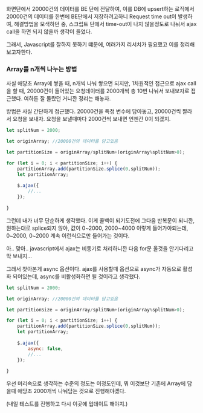 화면단에서 20000건의 데이터를 BE 단에 전달하여, 이를 DB에 upsert하는 로직에서 20000건의 데이터를
한번에 BE단에서 저장하려고하니 Request time out이 발생하여, 해결방법을 모색하던 중, 스크립트 단에서
time-out이 나지 않을정도로 나눠서 ajax call을 하면 되지 않을까 생각이 들었다.

그래서, Javascript를 잘하지 못하기 떄문에, 여러가지 리서치가 필요했고 이를 정리해보고자한다.

### Array를 n개씩 나누는 방법
사실 애당초 Array에 쌓을 때, n개씩 나눠 쌓으면 되지만, 1차원적인 접근으로 ajax call을 할 때, 
20000건이 들어있는 요청데이터를 2000개씩 총 10번 나눠서 보내보자로 접근했다.
여하튼 잘 몰랐던 거니깐 정리는 해놓자.

방법은 사실 간단하게 접근했다. 20000건을 특정 변수에 담아놓고, 20000건씩 짤라서 요청을 보내자.
요청을 보낼때마다 2000건씩 보내면 언젠간 0이 되겠지.

```javascript
let splitNum = 2000;

let originArray; //20000건의 데이터를 담고있음

let partitionSize = originArray/splitNum+(originArray%splitNum>0);

for (let i = 0; i < partitionSize; i++) {
    partitionArray.add(partitionSize.splice(0,splitNum));
    let partitionArray;
    
    $.ajax({
        //...
    });
    
}
```

그런데 내가 너무 단순하게 생각했다. 이게 콜백이 되기도전에 그다음 반복문이 되니깐, 원하는대로 splice되지 않아,
값이 0~2000, 2000~4000 이렇게 들어가야되는데, 0~2000, 0~2000 계속 이런식으로만 들어가는 것이다.

아.. 맞아.. javascript에서 ajax는 비동기로 처리하니깐 다음 for문 올것을 안기다리고 막 보내지...

그래서 찾아본게 async 옵션이다. ajax를 사용할때 옵션으로 async가 자동으로 활성화 되어있는데,
async를 비활성화하면 될 것이라고 생각했다.

```javascript
let splitNum = 2000;

let originArray; //20000건의 데이터를 담고있음

let partitionSize = originArray/splitNum+(originArray%splitNum>0);

for (let i = 0; i < partitionSize; i++) {
    partitionArray.add(partitionSize.splice(0,splitNum));
    let partitionArray;
    
    $.ajax({
        async: false,
        //...
    });
    
}
```

우선 머리속으로 생각하는 수준의 정도는 이정도인데, 뭐 이것보단 기존에 Array에 담을때 애당초 2000개씩 나눠담는 것으로 진행해야겠다.

(내일 테스트를 진행하고 다시 이곳에 업데이트 해야지.)
